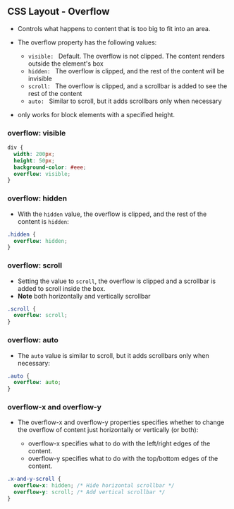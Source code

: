 ## **CSS Layout - Overflow**

- Controls what happens to content that is too big to fit into an area.

- The overflow property has the following values:

  - `visible: ` Default. The overflow is not clipped. The content renders outside the element's box
  - `hidden: ` The overflow is clipped, and the rest of the content will be invisible
  - `scroll: ` The overflow is clipped, and a scrollbar is added to see the rest of the content
  - `auto: ` Similar to scroll, but it adds scrollbars only when necessary

- only works for block elements with a specified height.

### **overflow: visible**

```css
div {
  width: 200px;
  height: 50px;
  background-color: #eee;
  overflow: visible;
}
```

### overflow: hidden
- With the `hidden` value, the overflow is clipped, and the rest of the content is `hidden`:

```css
.hidden {
  overflow: hidden;
}
```

### overflow: scroll
- Setting the value to `scroll`, the overflow is clipped and a scrollbar is added to scroll inside the box.
- **Note** both horizontally and vertically scrollbar

```css
.scroll {
  overflow: scroll;
}
```

### overflow: auto
- The `auto` value is similar to scroll, but it adds scrollbars only when necessary:

```css
.auto {
  overflow: auto;
}
```


### overflow-x and overflow-y
- The overflow-x and overflow-y properties specifies whether to change the overflow of content just horizontally or vertically (or both):

  - overflow-x specifies what to do with the left/right edges of the content.
  - overflow-y specifies what to do with the top/bottom edges of the content.
```css
.x-and-y-scroll {
  overflow-x: hidden; /* Hide horizontal scrollbar */
  overflow-y: scroll; /* Add vertical scrollbar */
}
```